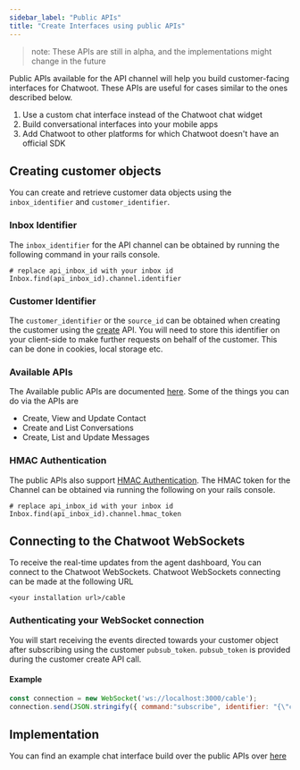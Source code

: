 ```yaml
---
sidebar_label: "Public APIs"
title: "Create Interfaces using public APIs"
---
```


> note: These APIs are still in alpha, and the implementations might change in the future

Public APIs available for the API channel will help you build customer-facing interfaces for Chatwoot.
These APIs are useful for cases similar to the ones described below.

1. Use a custom chat interface instead of the Chatwoot chat widget
2. Build conversational interfaces into your mobile apps
3. Add Chatwoot to other platforms for which Chatwoot doesn't have an official SDK

## Creating customer objects

You can create and retrieve customer data objects using the `inbox_identifier` and `customer_identifier`.

### Inbox Identifier
The `inbox_identifier` for the API channel can be obtained by running the following command in your rails console.

```
# replace api_inbox_id with your inbox id
Inbox.find(api_inbox_id).channel.identifier
```
### Customer Identifier 
The `customer_identifier` or the `source_id` can be obtained when creating the customer using the [create](https://www.chatwoot.com/developers/api#operation/create-a-contact) API.
You will need to store this identifier on your client-side to make further requests on behalf of the customer. 
This can be done in cookies, local storage etc.

### Available APIs
The Available public APIs are documented [here](https://www.chatwoot.com/developers/api#tag/Contacts-API).
Some of the things you can do via the APIs are 

- Create, View and Update Contact
- Create and List Conversations
- Create, List and Update Messages

### HMAC Authentication
The public APIs also support [HMAC Authentication](/docs/product/channels/live-chat/sdk/identity-validation). 
The HMAC token for the Channel can be obtained via running the following on your rails console. 

```
# replace api_inbox_id with your inbox id
Inbox.find(api_inbox_id).channel.hmac_token
```

## Connecting to the Chatwoot WebSockets

To receive the real-time updates from the agent dashboard, You can connect to the Chatwoot WebSockets. 
Chatwoot WebSockets connecting can be made at the following URL
```
<your installation url>/cable
```

### Authenticating your WebSocket connection 
You will start receiving the events directed towards your customer object after subscribing using the customer `pubsub_token`.
`pubsub_token` is provided during the customer create API call. 

#### Example
```js
const connection = new WebSocket('ws://localhost:3000/cable');
connection.send(JSON.stringify({ command:"subscribe", identifier: "{\"channel\":\"RoomChannel\",\"pubsub_token\":\""+ customer_pubsub_token+"\"}" }));
```


## Implementation

You can find an example chat interface build over the public APIs over [here](https://github.com/chatwoot/api_channel_demo)
